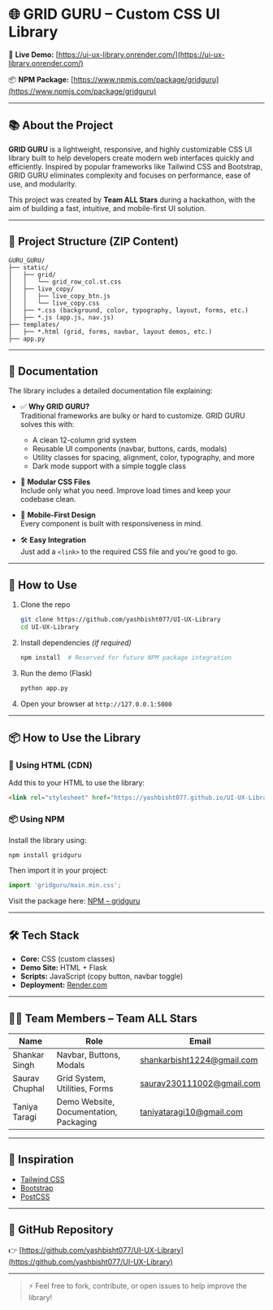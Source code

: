 # 🌐 GRID GURU – Custom CSS UI Library  

🔗 **Live Demo:** [https://ui-ux-library.onrender.com/](https://ui-ux-library.onrender.com/)

📦 **NPM Package:** [https://www.npmjs.com/package/gridguru](https://www.npmjs.com/package/gridguru)

---

## 📚 About the Project

**GRID GURU** is a lightweight, responsive, and highly customizable CSS UI library built to help developers create modern web interfaces quickly and efficiently. Inspired by popular frameworks like Tailwind CSS and Bootstrap, GRID GURU eliminates complexity and focuses on performance, ease of use, and modularity.

This project was created by **Team ALL Stars** during a hackathon, with the aim of building a fast, intuitive, and mobile-first UI solution.

---

## 📁 Project Structure (ZIP Content)

```
GURU_GURU/
├── static/
│   ├── grid/
│   │   └── grid_row_col.st.css
│   ├── live_copy/
│   │   ├── live_copy_btn.js
│   │   └── live_copy.css
│   ├── *.css (background, color, typography, layout, forms, etc.)
│   ├── *.js (app.js, nav.js)
├── templates/
│   ├── *.html (grid, forms, navbar, layout demos, etc.)
├── app.py
```

---

## 📄 Documentation

The library includes a detailed documentation file explaining:

- ✅ **Why GRID GURU?**  
  Traditional frameworks are bulky or hard to customize. GRID GURU solves this with:
  - A clean 12-column grid system
  - Reusable UI components (navbar, buttons, cards, modals)
  - Utility classes for spacing, alignment, color, typography, and more
  - Dark mode support with a simple toggle class

- 🧰 **Modular CSS Files**  
  Include only what you need. Improve load times and keep your codebase clean.

- 📱 **Mobile-First Design**  
  Every component is built with responsiveness in mind.

- 🛠 **Easy Integration**  
  Just add a `<link>` to the required CSS file and you're good to go.

---

## 🚀 How to Use

1. Clone the repo  
   ```bash
   git clone https://github.com/yashbisht077/UI-UX-Library
   cd UI-UX-Library
   ```

2. Install dependencies *(if required)*  
   ```bash
   npm install  # Reserved for future NPM package integration
   ```

3. Run the demo (Flask)
   ```bash
   python app.py
   ```

4. Open your browser at `http://127.0.0.1:5000`

---

## 📦 How to Use the Library

### 🔗 Using HTML (CDN)

Add this to your HTML to use the library:

```html
<link rel="stylesheet" href="https://yashbisht077.github.io/UI-UX-Library/main.min.css">
```

### 📦 Using NPM

Install the library using:

```bash
npm install gridguru
```

Then import it in your project:

```js
import 'gridguru/main.min.css';
```

Visit the package here: [NPM – gridguru](https://www.npmjs.com/package/gridguru)

---

## 🛠 Tech Stack

- **Core:** CSS (custom classes)
- **Demo Site:** HTML + Flask
- **Scripts:** JavaScript (copy button, navbar toggle)
- **Deployment:** [Render.com](https://render.com/)

---

## 👨‍💻 Team Members – Team ALL Stars

| Name            | Role                                  | Email                           |
|-----------------|----------------------------------------|----------------------------------|
| Shankar Singh   | Navbar, Buttons, Modals                | shankarbisht1224@gmail.com       |
| Saurav Chuphal  | Grid System, Utilities, Forms          | saurav230111002@gmail.com        |
| Taniya Taragi   | Demo Website, Documentation, Packaging | taniyataragi10@gmail.com         |

---

## 🧠 Inspiration

- [Tailwind CSS](https://tailwindcss.com/)
- [Bootstrap](https://getbootstrap.com/)
- [PostCSS](https://postcss.org/)

---

## 📌 GitHub Repository

👉 [https://github.com/yashbisht077/UI-UX-Library](https://github.com/yashbisht077/UI-UX-Library)

---

> ⚡ Feel free to fork, contribute, or open issues to help improve the library!
